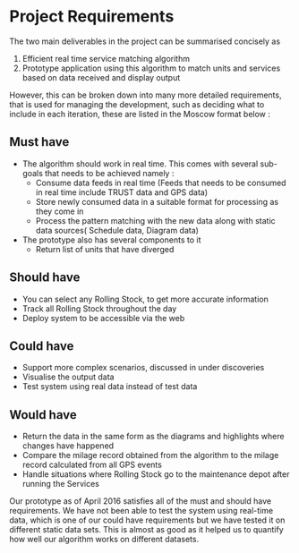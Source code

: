 # Project Requirements

The two main deliverables in the project can be summarised concisely as

1. Efficient real time service matching algorithm
2. Prototype application using this algorithm to match units and services based on data received and display output

However, this can be broken down into many more detailed requirements, that is used for managing the development, such as deciding what to include in each iteration, these are listed in the Moscow format below :

## Must have

- The algorithm should work in real time. This comes with several sub-goals that needs to be achieved namely :
  - Consume data feeds in real time (Feeds that needs to be consumed in real time include TRUST data and GPS data)
  - Store newly consumed data in a suitable format for processing as they come in
  - Process the pattern matching with the new data along with static data sources( Schedule data, Diagram data)
- The prototype also has several components to it
  - Return list of units that have diverged

## Should have

- You can select any Rolling Stock, to get more accurate information
- Track all Rolling Stock throughout the day
- Deploy system to be accessible via the web

## Could have

- Support more complex scenarios, discussed in under discoveries
- Visualise the output data
- Test system using real data instead of test data

## Would have

- Return the data in the same form as the diagrams and highlights where changes have happened
- Compare the milage record obtained from the algorithm to the milage record calculated from all GPS events
- Handle situations where Rolling Stock go to the maintenance depot after running the Services

Our prototype as of April 2016 satisfies all of the must and should have requirements. We have not been able to test the system using real-time data, which is one of our could have requirements but we have tested it on different static data sets. This is almost as good as it helped us to quantify how well our algorithm works on different datasets.
